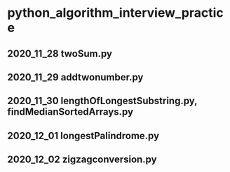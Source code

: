 # python_algorithm_interview_practice

## 2020_11_28 twoSum.py
## 2020_11_29 addtwonumber.py
## 2020_11_30 lengthOfLongestSubstring.py, findMedianSortedArrays.py
## 2020_12_01 longestPalindrome.py
## 2020_12_02 zigzagconversion.py
